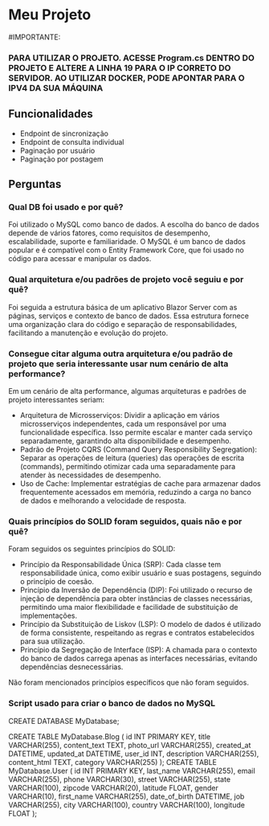 # Meu Projeto

#IMPORTANTE:
### PARA UTILIZAR O PROJETO. ACESSE Program.cs DENTRO DO PROJETO E ALTERE A LINHA 19 PARA O IP CORRETO DO SERVIDOR. AO UTILIZAR DOCKER, PODE APONTAR PARA O IPV4 DA SUA MÁQUINA

## Funcionalidades
- Endpoint de sincronização
- Endpoint de consulta individual
- Paginação por usuário
- Paginação por postagem

## Perguntas

### Qual DB foi usado e por quê?
Foi utilizado o MySQL como banco de dados. A escolha do banco de dados depende de vários fatores, como requisitos de desempenho, escalabilidade, suporte e familiaridade. O MySQL é um banco de dados popular e é compatível com o Entity Framework Core, que foi usado no código para acessar e manipular os dados.

### Qual arquitetura e/ou padrões de projeto você seguiu e por quê?
Foi seguida a estrutura básica de um aplicativo Blazor Server com as páginas, serviços e contexto de banco de dados. Essa estrutura fornece uma organização clara do código e separação de responsabilidades, facilitando a manutenção e evolução do projeto.

### Consegue citar alguma outra arquitetura e/ou padrão de projeto que seria interessante usar num cenário de alta performance?
Em um cenário de alta performance, algumas arquiteturas e padrões de projeto interessantes seriam:
- Arquitetura de Microsserviços: Dividir a aplicação em vários microsserviços independentes, cada um responsável por uma funcionalidade específica. Isso permite escalar e manter cada serviço separadamente, garantindo alta disponibilidade e desempenho.
- Padrão de Projeto CQRS (Command Query Responsibility Segregation): Separar as operações de leitura (queries) das operações de escrita (commands), permitindo otimizar cada uma separadamente para atender às necessidades de desempenho.
- Uso de Cache: Implementar estratégias de cache para armazenar dados frequentemente acessados em memória, reduzindo a carga no banco de dados e melhorando a velocidade de resposta.

### Quais princípios do SOLID foram seguidos, quais não e por quê?
Foram seguidos os seguintes princípios do SOLID:
- Princípio da Responsabilidade Única (SRP): Cada classe tem responsabilidade única, como exibir usuário e suas postagens, seguindo o princípio de coesão.
- Princípio da Inversão de Dependência (DIP): Foi utilizado o recurso de injeção de dependência para obter instâncias de classes necessárias, permitindo uma maior flexibilidade e facilidade de substituição de implementações.
- Princípio da Substituição de Liskov (LSP): O modelo de dados é utilizado de forma consistente, respeitando as regras e contratos estabelecidos para sua utilização.
- Princípio da Segregação de Interface (ISP): A chamada para o contexto do banco de dados carrega apenas as interfaces necessárias, evitando dependências desnecessárias.

Não foram mencionados princípios específicos que não foram seguidos.

### Script usado para criar o banco de dados no MySQL
CREATE DATABASE MyDatabase;

CREATE TABLE MyDatabase.Blog (
    id INT PRIMARY KEY,
    title VARCHAR(255),
    content_text TEXT,
    photo_url VARCHAR(255),
    created_at DATETIME,
    updated_at DATETIME,
    user_id INT,
    description VARCHAR(255),
    content_html TEXT,
    category VARCHAR(255)
);
CREATE TABLE MyDatabase.User (
    id INT PRIMARY KEY,
    last_name VARCHAR(255),
    email VARCHAR(255),
    phone VARCHAR(30),
    street VARCHAR(255),
    state VARCHAR(100),
    zipcode VARCHAR(20),
    latitude FLOAT,
    gender VARCHAR(10),
    first_name VARCHAR(255),
    date_of_birth DATETIME,
    job VARCHAR(255),
    city VARCHAR(100),
    country VARCHAR(100),
    longitude FLOAT
);
